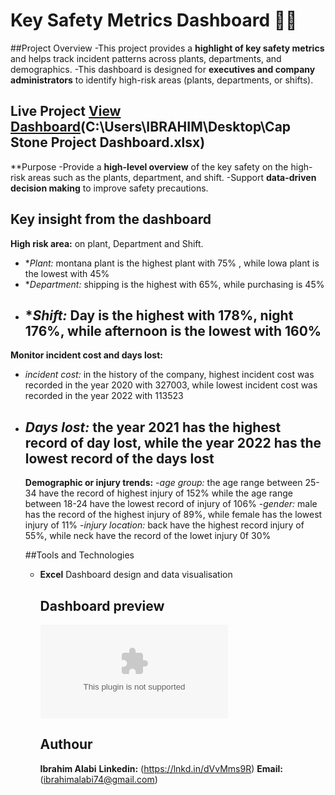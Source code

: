 # Key Safety Metrics Dashboard 👷🦺

##Project Overview
-This project provides a **highlight of key safety metrics** and helps track incident patterns across plants, departments, and demographics.
-This dashboard is designed for **executives and company administrators** to	identify high-risk areas (plants, departments, or shifts).

**Live Project** [View Dashboard](https://acrobat.adobe.com/id/urn:aaid:sc:eu:da170055-f65e-40ee-a3da-cf404e170a52)(C:\Users\IBRAHIM\Desktop\Cap Stone Project Dashboard.xlsx)
----
**Purpose
-Provide a **high-level overview** of the key safety on the high-risk areas such as the plants, department, and shift.
-Support **data-driven decision making** to improve safety precautions.

## Key insight from the dashboard
 **High risk area:** on plant, Department and Shift.
- **Plant:* montana plant is the highest plant with 75% , while lowa plant is the lowest with 45%
- **Department:* shipping is the highest with 65%, while purchasing is 45%
- **Shift:* Day is the highest with 178%, night 176%, while afternoon is the lowest with 160%
  ----
**Monitor incident cost and days lost:**
  - *incident cost:* in the history of the company, highest incident cost was recorded in the year 2020 with 327003, while lowest incident cost was recorded in the year 2022 with 113523
  - *Days lost:* the year 2021 has the highest record of day lost, while the year 2022 has the lowest record of the days lost
    ----
    **Demographic or injury trends:**
    -*age group:* the age range between 25-34 have the record of highest injury of 152% while the age range between 18-24 have the lowest record of injury of 106%
    -*gender:* male has the record of the highest injury of 89%, while female has the lowest injury of 11%
    -*injury location:* back have the highest record injury of 55%, while neck have the record of the lowet injury 0f 30%

    ##Tools and Technologies
    - **Excel** Dashboard design and data visualisation

      ## Dashboard preview
      ![Final Key safety metrice.png](CapStoneProjectDashboard.xlsx)

      ## Authour
      **Ibrahim Alabi**
      **Linkedin:** (https://lnkd.in/dVvMms9R)
      **Email:** (ibrahimalabi74@gmail.com)
      
      
    
